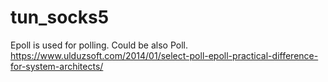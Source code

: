 # tun_socks5

Epoll is used for polling. Could be also Poll. 
https://www.ulduzsoft.com/2014/01/select-poll-epoll-practical-difference-for-system-architects/
